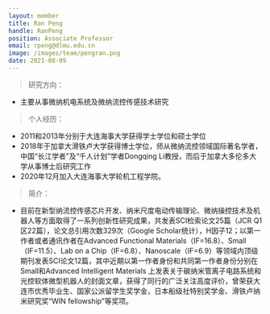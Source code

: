 ```yaml
---
layout: member
title: Ran Peng
handle: RanPeng
position: Associate Professor
email: rpeng@dlmu.edu.cn
image: /images/team/pengran.png
date: 2021-08-09
---
```

> 研究方向：

- 主要从事微纳机电系统及微纳流控传感技术研究

> 个人经历：

- 2011和2013年分别于大连海事大学获得学士学位和硕士学位
- 2018年于加拿大滑铁卢大学获得博士学位，师从微纳流控领域国际著名学者，中国“长江学者”及“千人计划”学者Dongqing Li教授，而后于加拿大多伦多大学从事博士后研究工作
- 2020年12月加入大连海事大学轮机工程学院。

> 简介：

- 目前在新型纳流控传感芯片开发、纳米尺度电动传输理论、微纳操控技术及机器人等方面取得了一系列创新性研究成果，共发表SCI检索论文25篇（JCR Q1区22篇），论文总引用次数329次（Google Scholar统计），H因子12；以第一作者或者通讯作者在Advanced Functional Materials（IF=16.8）、Small（IF=11.5）、Lab on a Chip（IF=6.8）、Nanoscale（IF=6.9）等领域内顶级期刊发表SCI论文12篇，其中近期以第一作者身份和共同第一作者身份分别在Small和Advanced Intelligent Materials 上发表关于碳纳米管离子电路系统和光控软体微型机器人的封面文章，获得了同行的广泛关注高度评价，曾荣获大连市优秀毕业生、国家公派留学生奖学金，日本船级社特别奖学金、滑铁卢纳米研究奖“WIN fellowship”等奖项。